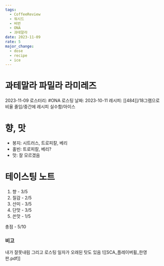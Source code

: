```yaml
---
tags:
  - CoffeeReview
  - 워시드
  - 버번
  - ONA
  - 과테말라
date: 2023-11-09
rate: 5
major_change:
  - dose
  - recipe
  - ice
---
```

# 과테말라 파밀라 라미레즈
2023-11-09
로스터리: #ONA
로스팅 날짜: 2023-10-11
레시피: [[484]]/18그램으로 비율 줄임/중간에 레시피 실수함/아이스
# 향, 맛
- 봉지: 시트러스, 트로피칼, 베리
- 홀빈: 트로피칼, 베리?
- 맛: 잘 모르겠음
# 테이스팅 노트
1. 향 - 3/5
2. 질감 - 2/5
3. 산미 - 3/5
4. 단맛 - 3/5
5. 쓴맛 - 1/5

총점 - 5/10

### 비고
내가 잘못내림 그리고 로스팅 일자가 오래된 탓도 있음
![[SCA_플레이버휠_한영판.pdf]]